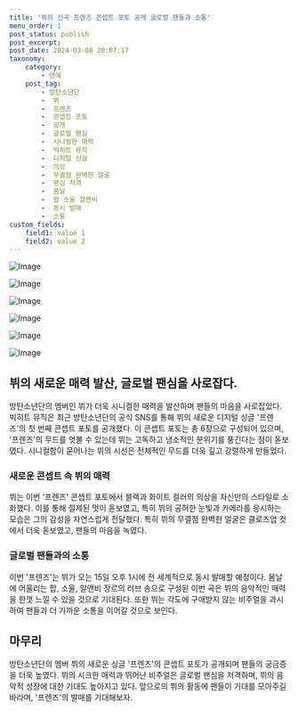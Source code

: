 ```yaml
---
title: '뷔의 신곡 프렌즈 콘셉트 포토 공개 글로벌 팬들과 소통'
menu_order: 1
post_status: publish
post_excerpt: 
post_date: 2024-03-08 20:07:17
taxonomy:
    category:
        - 연예
    post_tag:
        - 방탄소년단
        -  뷔
        -  프렌즈
        -  콘셉트 포토
        -  공개
        -  글로벌 팬심
        -  시니컬한 매력
        -  빅히트 뮤직
        -  디지털 싱글
        -  의상
        -  무결점 완벽한 얼굴
        -  팬심 저격
        -  봄날
        -  팝 소울 알앤비
        -  동시 발매
        -  소통
custom_fields:
    field1: value 1
    field2: value 2
---
```


![Image](https://mimgnews.pstatic.net/image/433/2024/03/08/0000102274_001_20240308084101497.jpg?type=w540)

![Image](https://ssl.pstatic.net/mimgnews/image/433/2024/03/08/0000102274_002_20240308084101756.jpg?type=w540)

![Image](https://mimgnews.pstatic.net/image/433/2024/03/08/0000102274_003_20240308084102034.jpg?type=w540)

![Image](https://ssl.pstatic.net/mimgnews/image/433/2024/03/08/0000102274_004_20240308084102315.jpg?type=w540)

![Image](https://mimgnews.pstatic.net/image/433/2024/03/08/0000102274_005_20240308084102541.jpg?type=w540)

![Image](https://ssl.pstatic.net/mimgnews/image/433/2024/03/08/0000102274_006_20240308084102803.jpg?type=w540)

## 뷔의 새로운 매력 발산, 글로벌 팬심을 사로잡다.
방탄소년단의 멤버인 뷔가 더욱 시니컬한 매력을 발산하며 팬들의 마음을 사로잡았다. 빅히트 뮤직은 최근 방탄소년단의 공식 SNS를 통해 뷔의 새로운 디지털 싱글 '프렌즈'의 첫 번째 콘셉트 포토를 공개했다. 이 콘셉트 포토는 총 6장으로 구성되어 있으며, '프렌즈'의 무드를 엿볼 수 있는데 뷔는 고독하고 냉소적인 분위기를 풍긴다는 점이 돋보였다. 시니컬함이 묻어나는 뷔의 시선은 전체적인 무드를 더욱 깊고 강렬하게 만들었다. 
### 새로운 콘셉트 속 뷔의 매력
뷔는 이번 '프렌즈' 콘셉트 포토에서 블랙과 화이트 컬러의 의상을 자신만의 스타일로 소화했다. 이를 통해 절제된 멋이 돋보였고, 특히 뷔의 공허한 눈빛과 카메라를 응시하는 모습은 그의 감성을 자연스럽게 전달했다. 특히 뷔의 무결점 완벽한 얼굴은 클로즈업 컷에서 더욱 돋보였고, 팬들의 마음을 녹였다.
### 글로벌 팬들과의 소통
이번 '프렌즈'는 뷔가 오는 15일 오후 1시에 전 세계적으로 동시 발매할 예정이다. 봄날에 어울리는 팝, 소울, 알앤비 장르의 러브 송으로 구성된 이번 곡은 뷔의 음악적인 매력을 한껏 느낄 수 있을 것으로 기대된다. 또한 뷔는 각도에 구애받지 않는 비주얼을 과시하여 팬들과 더 가까운 소통을 이어갈 것으로 보인다.
## 마무리
방탄소년단의 멤버 뷔의 새로운 싱글 '프렌즈'의 콘셉트 포토가 공개되며 팬들의 궁금증을 더욱 높였다. 뷔의 시크한 매력과 뛰어난 비주얼은 글로벌 팬심을 저격하며, 뷔의 음악적 성장에 대한 기대도 높아지고 있다. 앞으로의 뷔의 활동에 팬들이 기대를 모아주길 바라며, '프렌즈'의 발매를 기대해보자.
